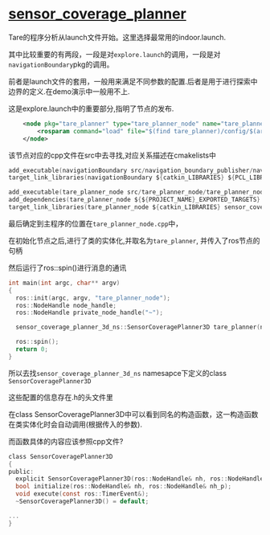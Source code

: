 # [sensor_coverage_planner](https://github.com/shu1ong/gitblog/issues/25)

Tare的程序分析从launch文件开始。这里选择最常用的indoor.launch.

其中比较重要的有两段，一段是对`explore.launch`的调用，一段是对`navigationBoundary`pkg的调用。

前者是launch文件的套用，一般用来满足不同参数的配置.后者是用于进行探索中边界的定义.在demo演示中一般用不上.

这是explore.launch中的重要部分,指明了节点的发布.
```xml
    <node pkg="tare_planner" type="tare_planner_node" name="tare_planner_node" output="screen" ns="sensor_coverage_planner">
        <rosparam command="load" file="$(find tare_planner)/config/$(arg scenario).yaml" />
    </node>
```

该节点对应的cpp文件在src中去寻找,对应关系描述在cmakelists中
```c
add_executable(navigationBoundary src/navigation_boundary_publisher/navigationBoundary.cpp)
target_link_libraries(navigationBoundary ${catkin_LIBRARIES} ${PCL_LIBRARIES})

add_executable(tare_planner_node src/tare_planner_node/tare_planner_node.cpp)
add_dependencies(tare_planner_node ${${PROJECT_NAME}_EXPORTED_TARGETS} ${catkin_EXPORTED_TARGETS} )
target_link_libraries(tare_planner_node ${catkin_LIBRARIES} sensor_coverage_planner_ground)
```
最后确定到主程序的位置在`tare_planner_node.cpp`中，

在初始化节点之后,进行了类的实体化,并取名为`tare_planner`, 并传入了ros节点的句柄

然后运行了ros::spin()进行消息的通讯

```c
int main(int argc, char** argv)
{
  ros::init(argc, argv, "tare_planner_node");
  ros::NodeHandle node_handle;
  ros::NodeHandle private_node_handle("~");

  sensor_coverage_planner_3d_ns::SensorCoveragePlanner3D tare_planner(node_handle, private_node_handle);

  ros::spin();
  return 0;
}
```
所以去找`sensor_coverage_planner_3d_ns` namesapce下定义的class `SensorCoveragePlanner3D`

这些配置的信息存在.h的头文件里

在class SensorCoveragePlanner3D中可以看到同名的构造函数，这一构造函数在类实体化时会自动调用(根据传入的参数).

而函数具体的内容应该参照cpp文件?

```c
class SensorCoveragePlanner3D
{
public:
  explicit SensorCoveragePlanner3D(ros::NodeHandle& nh, ros::NodeHandle& nh_p);
  bool initialize(ros::NodeHandle& nh, ros::NodeHandle& nh_p);
  void execute(const ros::TimerEvent&);
  ~SensorCoveragePlanner3D() = default;

...
}
```

